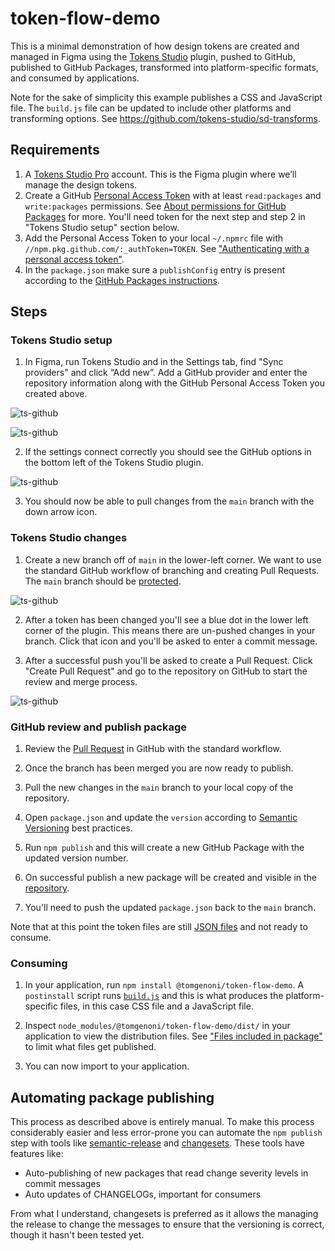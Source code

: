 # token-flow-demo

This is a minimal demonstration of how design tokens are created and managed in Figma using the [Tokens Studio](https://tokens.studio/) plugin, pushed to GitHub, published to GitHub Packages, transformed into platform-specific formats, and consumed by applications.

Note for the sake of simplicity this example publishes a CSS and JavaScript file. The `build.js` file can be updated to include other platforms and transforming options. See https://github.com/tokens-studio/sd-transforms.

## Requirements

1. A [Tokens Studio Pro](https://tokens.studio/#pricing-2) account. This is the Figma plugin where we’ll manage the design tokens.
2. Create a GitHub [Personal Access Token](https://github.com/settings/tokens) with at least `read:packages` and `write:packages` permissions. See [About permissions for GitHub Packages](https://docs.github.com/en/packages/learn-github-packages/about-permissions-for-github-packages#about-scopes-and-permissions-for-package-registries) for more. You'll need token for the next step and step 2 in "Tokens Studio setup" section below.
3. Add the Personal Access Token to your local `~/.npmrc` file with `//npm.pkg.github.com/:_authToken=TOKEN`. See ["Authenticating with a personal access token"](https://docs.github.com/en/packages/working-with-a-github-packages-registry/working-with-the-npm-registry#authenticating-with-a-personal-access-token).
4. In the `package.json` make sure a `publishConfig` entry is present according to the [GitHub Packages instructions](https://docs.github.com/en/packages/working-with-a-github-packages-registry/working-with-the-npm-registry).

## Steps

### Tokens Studio setup

1. In Figma, run Tokens Studio and in the Settings tab, find "Sync providers" and click “Add new”. Add a GitHub provider and enter the repository information along with the GitHub Personal Access Token you created above.

![ts-github](assets/ts-github.png)

![ts-github](assets/ts-add.png)

2. If the settings connect correctly you should see the GitHub options in the bottom left of the Tokens Studio plugin.

![ts-github](assets/ts-ready.png)

3. You should now be able to pull changes from the `main` branch with the down arrow icon.

### Tokens Studio changes

1. Create a new branch off of `main` in the lower-left corner. We want to use the standard GitHub workflow of branching and creating Pull Requests. The `main` branch should be [protected](https://docs.github.com/en/repositories/configuring-branches-and-merges-in-your-repository/managing-protected-branches/managing-a-branch-protection-rule).

![ts-github](assets/ts-branch.png)

2. After a token has been changed you'll see a blue dot in the lower left corner of the plugin. This means there are un-pushed changes in your branch. Click that icon and you'll be asked to enter a commit message.

3. After a successful push you'll be asked to create a Pull Request. Click "Create Pull Request" and go to the repository on GitHub to start the review and merge process.

![ts-github](assets/ts-pull.png)

### GitHub review and publish package

1. Review the [Pull Request](https://github.com/tomgenoni/token-flow-demo/pulls) in GitHub with the standard workflow.

2. Once the branch has been merged you are now ready to publish.

3. Pull the new changes in the `main` branch to your local copy of the repository.

4. Open `package.json` and update the `version` according to [Semantic Versioning](https://semver.org/) best practices.

5. Run `npm publish` and this will create a new GitHub Package with the updated version number.

6. On successful publish a new package will be created and visible in the [repository](https://github.com/tomgenoni/token-flow-demo/pkgs/npm/token-flow-demo).

7. You'll need to push the updated `package.json` back to the `main` branch.

Note that at this point the token files are still [JSON files](https://github.com/tomgenoni/token-flow-demo/tree/main/src) and not ready to consume.

### Consuming

1. In your application, run `npm install @tomgenoni/token-flow-demo`. A `postinstall` script runs [`build.js`](https://github.com/tomgenoni/token-flow-demo/blob/main/build.js) and this is what produces the platform-specific files, in this case CSS file and a JavaScript file.

2. Inspect `node_modules/@tomgenoni/token-flow-demo/dist/` in your application to view the distribution files. See ["Files included in package"](https://github.com/tomgenoni/token-flow-demo) to limit what files get published.

3. You can now import to your application.

## Automating package publishing

This process as described above is entirely manual. To make this process considerably easier and less error-prone you can automate the `npm publish` step with tools like [semantic-release](https://github.com/semantic-release/semantic-release) and [changesets](https://github.com/changesets/changesets). These tools have features like:

- Auto-publishing of new packages that read change severity levels in commit messages
- Auto updates of CHANGELOGs, important for consumers

From what I understand, changesets is preferred as it allows the managing the release to change the messages to ensure that the versioning is correct, though it hasn't been tested yet.
